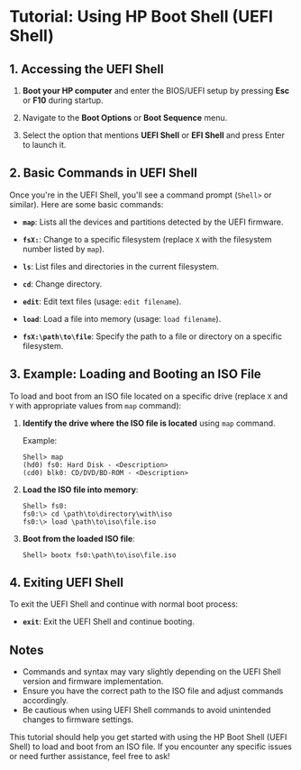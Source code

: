 # Tutorial: Using HP Boot Shell (UEFI Shell)

## 1. Accessing the UEFI Shell

1. **Boot your HP computer** and enter the BIOS/UEFI setup by pressing **Esc** or **F10** during startup.
2. Navigate to the **Boot Options** or **Boot Sequence** menu.

3. Select the option that mentions **UEFI Shell** or **EFI Shell** and press Enter to launch it.

## 2. Basic Commands in UEFI Shell

Once you're in the UEFI Shell, you'll see a command prompt (`Shell>` or similar). Here are some basic commands:

- **`map`**: Lists all the devices and partitions detected by the UEFI firmware.
- **`fsX:`**: Change to a specific filesystem (replace `X` with the filesystem number listed by `map`).

- **`ls`**: List files and directories in the current filesystem.

- **`cd`**: Change directory.

- **`edit`**: Edit text files (usage: `edit filename`).

- **`load`**: Load a file into memory (usage: `load filename`).

- **`fsX:\path\to\file`**: Specify the path to a file or directory on a specific filesystem.

## 3. Example: Loading and Booting an ISO File

To load and boot from an ISO file located on a specific drive (replace `X` and `Y` with appropriate values from `map` command):

1. **Identify the drive where the ISO file is located** using `map` command.

   Example:

   ```shell
   Shell> map
   (hd0) fs0: Hard Disk - <Description>
   (cd0) blk0: CD/DVD/BD-ROM - <Description>
   ```

2. **Load the ISO file into memory**:

   ```shell
   Shell> fs0:
   fs0:\> cd \path\to\directory\with\iso
   fs0:\> load \path\to\iso\file.iso
   ```

3. **Boot from the loaded ISO file**:

   ```shell
   Shell> bootx fs0:\path\to\iso\file.iso
   ```

## 4. Exiting UEFI Shell

To exit the UEFI Shell and continue with normal boot process:

- **`exit`**: Exit the UEFI Shell and continue booting.

## Notes 

- Commands and syntax may vary slightly depending on the UEFI Shell version and firmware implementation.
- Ensure you have the correct path to the ISO file and adjust commands accordingly.
- Be cautious when using UEFI Shell commands to avoid unintended changes to firmware settings.

This tutorial should help you get started with using the HP Boot Shell (UEFI Shell) to load and boot from an ISO file. If you encounter any specific issues or need further assistance, feel free to ask!

